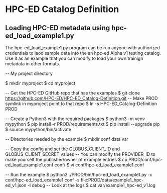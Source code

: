 # HPC-ED Catalog Definition

## Loading HPC-ED metadata using hpc-ed_load_example1.py

The hpc-ed_load_example1.py program can be run anyone with authorized credentials
to laod sample data into the an hpc-ed Alpha v1 testing catalog. Use it as an
example that you can modify to load your own trainign metadata in other formats.

-- My project directory

$ mkdir myproject
$ cd myproject

-- Get the HPC-ED GitHub repo that has the examples
$ git clone https://github.com/HPC-ED/HPC-ED_Catalog-Definition.git
-- Make PROD symlink in myproject point to that repo
$ ln -s HPC-ED_Catalog-Definition PROD

-- Create a Python3 with the required packages
$ python3 -m venv mypython
$ pip install -r PROD/requirements.txt
$ pip install --upgrade pip
$ source mypython/bin/activate

-- Directories needed by the example
$ mkdir conf data var

-- Copy the config and set the GLOBUS_CLIENT_ID and GLOBUS_CLIENT_SECRET values
-- You can modify the PROVIDER_ID to make yourself the publisher/owner of example entries
$ cp PROD/conf/hpc-ed_load_example1.conf conf/
$ vi conf/hpc-ed_load_example1.conf

-- Run the example
$ python3 ./PROD/bin/hpc-ed_load_example1.py -c conf/hpc-ed_load_example1.conf -s file:PROD/data/example1_hpc-ed_v1.json -l debug
-- Look at the logs
$ cat var/example1_hpc-ed_v1.log

